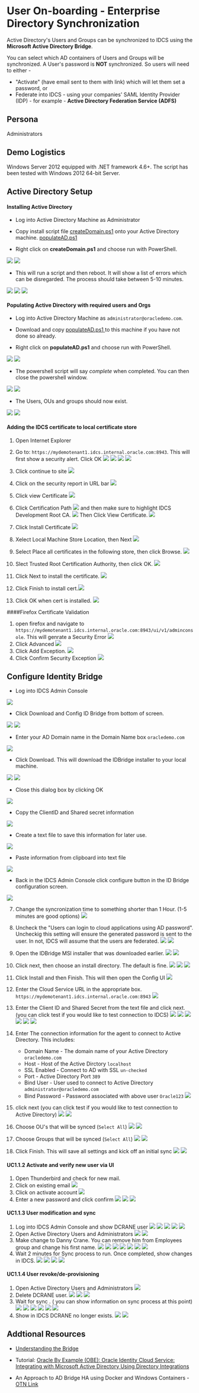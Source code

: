 # User On-boarding - Enterprise Directory Synchronization


Active Directory's Users and Groups can be synchronized to IDCS using the **Microsoft Active Directory Bridge**.

You can select which AD containers of Users and Groups will be synchronized.
A User's password is **NOT** synchronized. So users will need to either -

* "Activate" (have email sent to them with link) which will let them set a password, or 
* Federate into IDCS - using your companies' SAML Identity Provider (IDP) - for example - **Active Directory Federation Service (ADFS)**

## Persona

Administrators

## Demo Logistics

Windows Server 2012 equipped with .NET framework 4.6+. The script has been tested with Windows 2012 64-bit Server.

## Active Directory Setup

#### Installing Active Directory
* Log into Active Directory Machine as Administrator

* Copy install script file [createDomain.ps1](resources/createDomain.ps1) onto your Active Directory machine.
	[populateAD.ps1 ](resources/populateAD.ps1) 
	
* Right click on **createDomain.ps1** and choose run with PowerShell.

	
![](images/UO-EDS-1.jpg)
![](images/UO-EDS-2.jpg)

* This will run a script and then reboot. It will show a list of errors which can be disregarded. The process should take between 5-10 minutes.

![](images/UO-EDS-3.jpg)
![](images/UO-EDS-4.jpg)
![](images/UO-EDS-5.jpg)

#### Populating Active Directory with required users and Orgs

* Log into Active Directory Machine as `administrator@oracledemo.com`. 

* Download and copy [populateAD.ps1 ](resources/populateAD.ps1) to this machine if you have not done so already.

* Right click on **populateAD.ps1** and choose run with PowerShell.

![](images/UO-EDS-6.jpg)
![](images/UO-EDS-7.jpg)

* The powershell script will say *complete* when completed. You can then close the powershell window. 

![](images/UO-EDS-8.jpg)
![](images/UO-EDS-9.jpg)

* The Users, OUs and groups should now exist.

![](images/UO-EDS-10.jpg)
![](images/UO-EDS-11.jpg)

#### Adding the IDCS certificate to local certificate store
1. Open Internet Explorer
2. Go to: `https://mydemotenant1.idcs.internal.oracle.com:8943`. This will first show a security alert. Click OK
![](images/IDBridgePrereqs/cert1.jpg)
![](images/IDBridgePrereqs/cert2.jpg)
![](images/IDBridgePrereqs/cert3.jpg)
![](images/IDBridgePrereqs/cert4.jpg)
3. Click continue to site ![](images/IDBridgePrereqs/cert5.jpg)

4. Click on the security report in URL bar ![](images/IDBridgePrereqs/cert6.jpg)
5. Click view Certificate ![](images/IDBridgePrereqs/cert7.jpg)
6. Click Certification Path ![](images/IDBridgePrereqs/cert8.jpg) and then make sure to highlight IDCS Development Root CA. ![](images/IDBridgePrereqs/cert9.jpg) Then Click View Certificate. ![](images/IDBridgePrereqs/cert10.jpg)
7. Click Install Certificate ![](images/IDBridgePrereqs/cert11.jpg)
8. Xelect Local Machine Store Location, then Next ![](images/IDBridgePrereqs/cert12.jpg)
9. Select Place all certificates in the following store, then click Browse. ![](images/IDBridgePrereqs/cert13.jpg)
10. Slect Trusted Root Certification Authority, then click OK. ![](images/IDBridgePrereqs/cert14.jpg)
11. Click Next to install the certificate. ![](images/IDBridgePrereqs/cert15.jpg)
12. Click Finish to install cert.![](images/IDBridgePrereqs/cert16.jpg)
12. Click OK when cert is installed. ![](images/IDBridgePrereqs/cert17.jpg)

####Firefox Certificate Validation
1. open firefox and navigate to `https://mydemotenant1.idcs.internal.oracle.com:8943/ui/v1/adminconsole`. This will genrate a Security Error ![](images/IDBridgePrereqs/firefoxcert1.jpg)
2. Click Advanced ![](images/IDBridgePrereqs/firefoxcert2.jpg)
3. Click Add Exception. ![](images/IDBridgePrereqs/firefoxcert2.5.jpg)
4. Click Confirm Security Exception ![](images/IDBridgePrereqs/firefoxcert3.jpg) 

## Configure Identity Bridge

* Log into IDCS Admin Console 

![](images/UC1_1/login.jpg)

* Click Download and Config ID Bridge from bottom of screen.

![](images/UC1_1/adminscr1.jpg) 
![](images/UC1_1/adminscr2.jpg)

* Enter your AD Domain name in the Domain Name box `oracledemo.com` 

![](images/UC1_1/IDBridgeDL1.jpg)

* Click Download. This will download the IDBridge installer to your local machine. 

![](images/UC1_1/IDBridgeDL2.jpg) 
![](images/UC1_1/IDBridgeDL3.jpg)

* Close this dialog box by clicking OK 

![](images/UC1_1/IDBridgeDL4.jpg)

* Copy the ClientID and Shared secret information

![](images/UC1_1/file1.jpg)

* Create a text file to save this information for later use. 

![](images/UC1_1/file2.jpg)

* Paste information from clipboard into text file 

![](images/UC1_1/file3.jpg)

* Back in the IDCS Admin Console click configure button in the ID Bridge configuration screen. 

![](images/UC1_1/adminscr3.jpg)

7. Change the syncronization time to something shorter than 1 Hour. (1-5 minutes are good options) ![](images/UC1_1/adminscr4.jpg)
8. Uncheck the "Users can login to cloud applications using AD password". Uncheckig this setting will ensure the generated password is sent to the user. In not, IDCS will assume that the users are federated. ![](images/UC1_1/adminscr5.jpg) ![](images/UC1_1/adminscr6.jpg)
9. Open the IDBridge MSI installer that was downloaded earlier. ![](images/UC1_1/installer1.jpg) ![](images/UC1_1/installer2.jpg)
10. Click next, then choose an install directory. The default is fine. ![](images/UC1_1/installer3.jpg) ![](images/UC1_1/installer4.jpg) ![](images/UC1_1/installer5.jpg)
11. Click Install and then Finish. This will then open the Config UI ![](images/UC1_1/installer6.jpg)
12. Enter the Cloud Service URL in the appropriate box.  `https://mydemotenant1.idcs.internal.oracle.com:8943` ![](images/UC1_1/IDBridgeConf1.jpg)
13. Enter the Client ID and Shared Secret from the text file and click next. (you can click test if you would like to test connection to IDCS) ![](images/UC1_1/file3.jpg) ![](images/UC1_1/IDBridgeConf2.jpg) ![](images/UC1_1/IDBridgeConf3.jpg) ![](images/UC1_1/IDBridgeConf4.jpg) ![](images/UC1_1/IDBridgeConf5.jpg) ![](images/UC1_1/IDBridgeConf6.jpg)

14. Enter The connection information for the agent to connect to Active Directory. This includes:
	* Domain Name - The domain name of your Active Directory 
		 `oracledemo.com`
	* Host - Host of the Active Dirctory 
		  `localhost`
	* SSL Enabled - Connect to AD with SSL 
		 `un-checked`
	* Port - Active Directory Port 
	`389`
	* Bind User - User used to connect to Active Directory
	`administrator@oracledemo.com`
	* Bind Password - Password associated with above user 
	`Oracle123` ![](images/UC1_1/IDBridgeConf7.jpg)
15. click next (you can click test if you would like to test connection to Active Directory) ![](images/UC1_1/IDBridgeConf8.jpg) ![](images/UC1_1/IDBridgeConf9.jpg)
16. Choose OU's that will be synced (`Select All`)  ![](images/UC1_1/IDBridgeConf11.jpg) ![](images/UC1_1/IDBridgeConf12.jpg)
17. Choose Groups that will be synced (`Select All`) ![](images/UC1_1/IDBridgeConf13.jpg) ![](images/UC1_1/IDBridgeConf14.jpg)
18. Click Finish. This will save all settings and kick off an initial sync ![](images/UC1_1/running1.jpg) ![](images/UC1_1/running2.jpg) 
 
#### UC1.1.2 Activate and verify new user via UI
1. Open Thunderbird and check for new mail.
2. Click on existing email ![](images/UC1_1/email1.jpg)
3. Click on activate account ![](images/UC1_1/email2.jpg)
4. Enter a new password and click confirm ![](images/UC1_1/password1.jpg) ![](images/UC1_1/passwordcommit.jpg) ![](images/UC1_1/done.jpg)
#### UC1.1.3 User modification and sync
1. Log into IDCS Admin Console and show DCRANE user ![](images/UC1_1/uc1_1_3_1.jpg) ![](images/UC1_1/uc1_1_3_2.jpg) ![](images/UC1_1/uc1_1_3_3.jpg) ![](images/UC1_1/uc1_1_3_4.jpg) ![](images/UC1_1/uc1_1_3_5.jpg)
2. Open Active Directory Users and Administrators ![](images/UC1_1/uc1_1_3_6.jpg) ![](images/UC1_1/uc1_1_3_7.jpg) 
3. Make change to Danny Crane. You can remove him from Employees group and change his first name. ![](images/UC1_1/uc1_1_3_8.jpg) ![](images/UC1_1/uc1_1_3_9.jpg) ![](images/UC1_1/uc1_1_3_10.jpg) ![](images/UC1_1/uc1_1_3_11.jpg) ![](images/UC1_1/uc1_1_3_12.jpg) ![](images/UC1_1/uc1_1_3_13.jpg) ![](images/UC1_1/uc1_1_3_14.jpg)
3. Wait 2 minutes for Sync process to run. Once completed, show changes in IDCS. ![](images/UC1_1/uc1_1_3_14.jpg) ![](images/UC1_1/uc1_1_3_15.jpg) ![](images/UC1_1/uc1_1_3_16.jpg) ![](images/UC1_1/uc1_1_3_17.jpg)
#### UC1.1.4 User revoke/de-provisioning
1. Open Active Directory Users and Administrators ![](images/UC1_1/uc1_1_3_6.jpg)
2. Delete DCRANE user. ![](images/UC1_1/uc1_1_3_18.jpg) ![](images/UC1_1/uc1_1_3_19.jpg) ![](images/UC1_1/uc1_1_3_20.jpg)
3. Wait for sync . ( you can show information on sync process at this point) ![](images/UC1_1/uc1_1_3_21.jpg) ![](images/UC1_1/uc1_1_3_22.jpg) ![](images/UC1_1/uc1_1_3_23.jpg) ![](images/UC1_1/uc1_1_3_24.jpg) ![](images/UC1_1/uc1_1_3_25.jpg) ![](images/UC1_1/uc1_1_3_26.jpg) 
4. Show in IDCS DCRANE no longer exists. ![](images/UC1_1/uc1_1_3_27.jpg) ![](images/UC1_1/uc1_1_3_28.jpg) 



## Addtional Resources

* [Understanding the Bridge](https://docs.oracle.com/en/cloud/paas/identity-cloud/uaids/understanding-bridge.html)

* Tutorial: [Oracle By Example (OBE): Oracle Identity Cloud Service: Integrating with Microsoft Active Directory Using Directory Integrations](http://www.oracle.com/webfolder/technetwork/tutorials/obe/cloud/idcs/idcs_idbridge_obe/idbridge.html) 

* An Approach to AD Bridge HA using Docker and Windows Containers - [OTN Link](http://www.oracle.com/technetwork/articles/idm/gutierrez-idcs-idbridge-3960710.html)


